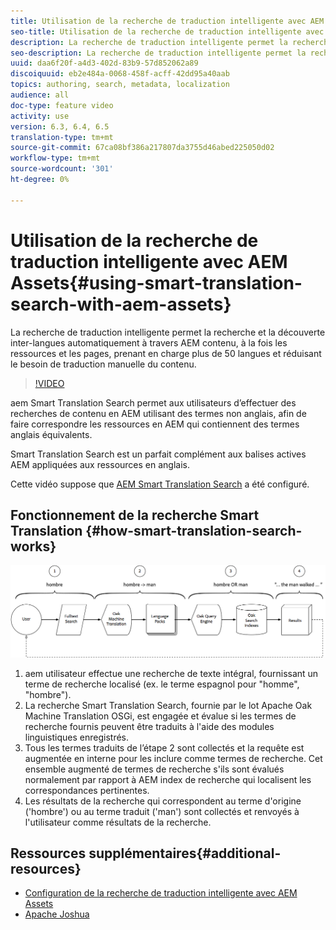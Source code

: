```yaml
---
title: Utilisation de la recherche de traduction intelligente avec AEM Assets
seo-title: Utilisation de la recherche de traduction intelligente avec AEM Assets
description: La recherche de traduction intelligente permet la recherche et la découverte inter-langues automatiquement à travers AEM contenu, à la fois les ressources et les pages, prenant en charge plus de 50 langues et réduisant le besoin de traduction manuelle du contenu.
seo-description: La recherche de traduction intelligente permet la recherche et la découverte inter-langues automatiquement à travers AEM contenu, à la fois les ressources et les pages, prenant en charge plus de 50 langues et réduisant le besoin de traduction manuelle du contenu.
uuid: daa6f20f-a4d3-402d-83b9-57d852062a89
discoiquuid: eb2e484a-0068-458f-acff-42dd95a40aab
topics: authoring, search, metadata, localization
audience: all
doc-type: feature video
activity: use
version: 6.3, 6.4, 6.5
translation-type: tm+mt
source-git-commit: 67ca08bf386a217807da3755d46abed225050d02
workflow-type: tm+mt
source-wordcount: '301'
ht-degree: 0%

---
```



# Utilisation de la recherche de traduction intelligente avec AEM Assets{#using-smart-translation-search-with-aem-assets}

La recherche de traduction intelligente permet la recherche et la découverte inter-langues automatiquement à travers AEM contenu, à la fois les ressources et les pages, prenant en charge plus de 50 langues et réduisant le besoin de traduction manuelle du contenu.

>[!VIDEO](https://video.tv.adobe.com/v/21297/?quality=9&learn=on)

aem Smart Translation Search permet aux utilisateurs d’effectuer des recherches de contenu en AEM utilisant des termes non anglais, afin de faire correspondre les ressources en AEM qui contiennent des termes anglais équivalents.

Smart Translation Search est un parfait complément aux balises actives AEM appliquées aux ressources en anglais.

Cette vidéo suppose que [AEM Smart Translation Search](smart-translation-search-technical-video-setup.md) a été configuré.

## Fonctionnement de la recherche Smart Translation {#how-smart-translation-search-works}

![Schéma du flux de recherche de traduction intelligente](assets/smart-translation-search-flow.png)

1. aem utilisateur effectue une recherche de texte intégral, fournissant un terme de recherche localisé (ex. le terme espagnol pour &quot;homme&quot;, &quot;hombre&quot;).
2. La recherche Smart Translation Search, fournie par le lot Apache Oak Machine Translation OSGi, est engagée et évalue si les termes de recherche fournis peuvent être traduits à l&#39;aide des modules linguistiques enregistrés.
3. Tous les termes traduits de l’étape 2 sont collectés et la requête est augmentée en interne pour les inclure comme termes de recherche. Cet ensemble augmenté de termes de recherche s&#39;ils sont évalués normalement par rapport à AEM index de recherche qui localisent les correspondances pertinentes.
4. Les résultats de la recherche qui correspondent au terme d&#39;origine (&#39;hombre&#39;) ou au terme traduit (&#39;man&#39;) sont collectés et renvoyés à l&#39;utilisateur comme résultats de la recherche.

## Ressources supplémentaires{#additional-resources}

* [Configuration de la recherche de traduction intelligente avec AEM Assets](smart-translation-search-technical-video-setup.md)
* [Apache Joshua](https://cwiki.apache.org/confluence/display/JOSHUA/Language+Packs)